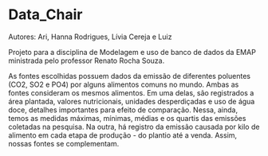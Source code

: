 # Data_Chair

Autores: Ari, Hanna Rodrigues, Lívia Cereja e Luiz

Projeto para a disciplina de Modelagem e uso de banco de dados da EMAP ministrada pelo professor Renato Rocha Souza.

As fontes escolhidas possuem dados da emissão de diferentes poluentes (CO2, SO2 e PO4) por alguns alimentos comuns no mundo. 
Ambas as fontes consideram os mesmos alimentos. 
Em uma delas, são registrados a área plantada, valores nutricionais, unidades desperdiçadas e uso de água doce, detalhes importantes para efeito de comparação. 
Nessa, ainda, temos as medidas máximas, mínimas, médias e os quartis das emissões coletadas na pesquisa. 
Na outra, há registro da emissão causada por kilo de alimento em cada etapa de produção - do plantio até a venda. 
Assim, nossas fontes se complementam. 
